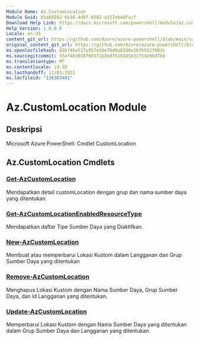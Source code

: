 ```yaml
---
Module Name: Az.CustomLocation
Module Guid: b5a68592-6b36-4d8f-b582-a157eb4dfacf
Download Help Link: https://docs.microsoft.com/powershell/module/az.customlocation
Help Version: 1.0.0.0
Locale: en-US
content_git_url: https://github.com/Azure/azure-powershell/blob/main/src/CustomLocation/help/Az.CustomLocation.md
original_content_git_url: https://github.com/Azure/azure-powershell/blob/main/src/CustomLocation/help/Az.CustomLocation.md
ms.openlocfilehash: 82b74be517e957e50e76d0a02d0e16fb912f003c
ms.sourcegitcommit: 53ef403038f665f1b3a9f616185b31f5de9bd7bb
ms.translationtype: MT
ms.contentlocale: id-ID
ms.lasthandoff: 11/03/2021
ms.locfileid: "136383401"
---
```

# Az.CustomLocation Module
## Deskripsi
Microsoft Azure PowerShell: Cmdlet CustomLocation

## Az.CustomLocation Cmdlets
### [Get-AzCustomLocation](Get-AzCustomLocation.md)
Mendapatkan detail customLocation dengan grup dan nama sumber daya yang ditentukan.

### [Get-AzCustomLocationEnabledResourceType](Get-AzCustomLocationEnabledResourceType.md)
Mendapatkan daftar Tipe Sumber Daya yang Diaktifkan.

### [New-AzCustomLocation](New-AzCustomLocation.md)
Membuat atau memperbarui Lokasi Kustom dalam Langganan dan Grup Sumber Daya yang ditentukan

### [Remove-AzCustomLocation](Remove-AzCustomLocation.md)
Menghapus Lokasi Kustom dengan Nama Sumber Daya, Grup Sumber Daya, dan Id Langganan yang ditentukan.

### [Update-AzCustomLocation](Update-AzCustomLocation.md)
Memperbarui Lokasi Kustom dengan Nama Sumber Daya yang ditentukan dalam Grup Sumber Daya dan Langganan yang ditentukan.

